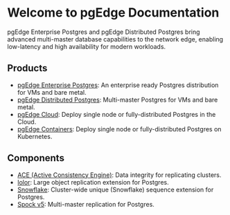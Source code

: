 # Welcome to pgEdge Documentation

pgEdge Enterprise Postgres and pgEdge Distributed Postgres bring advanced multi-master database capabilities to the network edge, enabling low-latency and high availability for modern workloads.

## Products

* [pgEdge Enterprise Postgres](enterprise/index.md): An enterprise ready Postgres distribution for VMs and bare metal.
* [pgEdge Distributed Postgres](platform/index.md): Multi-master Postgres for VMs and bare metal.
* [pgEdge Cloud](cloud/index.md): Deploy single node or fully-distributed Postgres in the Cloud.
* [pgEdge Containers](pgedge-containers/index.md): Deploy single node or fully-distributed Postgres on Kubernetes.

## Components

* [ACE (Active Consistency Engine)](ace/index.md): Data integrity for replicating clusters.
* [lolor](lolor/index.md): Large object replication extension for Postgres.
* [Snowflake](snowflake/index.md): Cluster-wide unique (Snowflake) sequence extension for Postgres.
* [Spock v5](spock-v5/index.md): Multi-master replication for Postgres.

